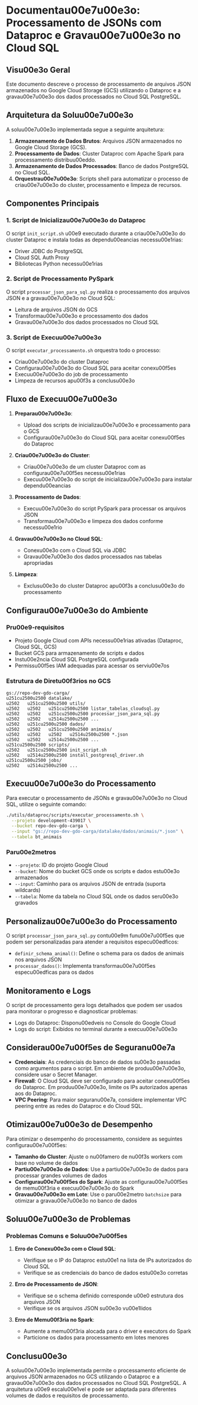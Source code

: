 # Documentau00e7u00e3o: Processamento de JSONs com Dataproc e Gravau00e7u00e3o no Cloud SQL

## Visu00e3o Geral

Este documento descreve o processo de processamento de arquivos JSON armazenados no Google Cloud Storage (GCS) utilizando o Dataproc e a gravau00e7u00e3o dos dados processados no Cloud SQL PostgreSQL.

## Arquitetura da Soluu00e7u00e3o

A soluu00e7u00e3o implementada segue a seguinte arquitetura:

1. **Armazenamento de Dados Brutos**: Arquivos JSON armazenados no Google Cloud Storage (GCS).
2. **Processamento de Dados**: Cluster Dataproc com Apache Spark para processamento distribuu00eddo.
3. **Armazenamento de Dados Processados**: Banco de dados PostgreSQL no Cloud SQL.
4. **Orquestrau00e7u00e3o**: Scripts shell para automatizar o processo de criau00e7u00e3o do cluster, processamento e limpeza de recursos.

## Componentes Principais

### 1. Script de Inicializau00e7u00e3o do Dataproc

O script `init_script.sh` u00e9 executado durante a criau00e7u00e3o do cluster Dataproc e instala todas as dependu00eancias necessu00e1rias:

- Driver JDBC do PostgreSQL
- Cloud SQL Auth Proxy
- Bibliotecas Python necessu00e1rias

### 2. Script de Processamento PySpark

O script `processar_json_para_sql.py` realiza o processamento dos arquivos JSON e a gravau00e7u00e3o no Cloud SQL:

- Leitura de arquivos JSON do GCS
- Transformau00e7u00e3o e processamento dos dados
- Gravau00e7u00e3o dos dados processados no Cloud SQL

### 3. Script de Execuu00e7u00e3o

O script `executar_processamento.sh` orquestra todo o processo:

- Criau00e7u00e3o do cluster Dataproc
- Configurau00e7u00e3o do Cloud SQL para aceitar conexu00f5es
- Execuu00e7u00e3o do job de processamento
- Limpeza de recursos apu00f3s a conclusu00e3o

## Fluxo de Execuu00e7u00e3o

1. **Preparau00e7u00e3o**:
   - Upload dos scripts de inicializau00e7u00e3o e processamento para o GCS
   - Configurau00e7u00e3o do Cloud SQL para aceitar conexu00f5es do Dataproc

2. **Criau00e7u00e3o do Cluster**:
   - Criau00e7u00e3o de um cluster Dataproc com as configurau00e7u00f5es necessu00e1rias
   - Execuu00e7u00e3o do script de inicializau00e7u00e3o para instalar dependu00eancias

3. **Processamento de Dados**:
   - Execuu00e7u00e3o do script PySpark para processar os arquivos JSON
   - Transformau00e7u00e3o e limpeza dos dados conforme necessu00e1rio

4. **Gravau00e7u00e3o no Cloud SQL**:
   - Conexu00e3o com o Cloud SQL via JDBC
   - Gravau00e7u00e3o dos dados processados nas tabelas apropriadas

5. **Limpeza**:
   - Exclusu00e3o do cluster Dataproc apu00f3s a conclusu00e3o do processamento

## Configurau00e7u00e3o do Ambiente

### Pru00e9-requisitos

- Projeto Google Cloud com APIs necessu00e1rias ativadas (Dataproc, Cloud SQL, GCS)
- Bucket GCS para armazenamento de scripts e dados
- Instu00e2ncia Cloud SQL PostgreSQL configurada
- Permissu00f5es IAM adequadas para acessar os serviu00e7os

### Estrutura de Diretu00f3rios no GCS

```
gs://repo-dev-gdo-carga/
u251cu2500u2500 datalake/
u2502   u251cu2500u2500 utils/
u2502   u2502   u251cu2500u2500 listar_tabelas_cloudsql.py
u2502   u2502   u251cu2500u2500 processar_json_para_sql.py
u2502   u2502   u2514u2500u2500 ...
u2502   u251cu2500u2500 dados/
u2502   u2502   u251cu2500u2500 animais/
u2502   u2502   u2502   u2514u2500u2500 *.json
u2502   u2502   u2514u2500u2500 ...
u251cu2500u2500 scripts/
u2502   u251cu2500u2500 init_script.sh
u2502   u2514u2500u2500 install_postgresql_driver.sh
u251cu2500u2500 jobs/
u2502   u2514u2500u2500 ...
```

## Execuu00e7u00e3o do Processamento

Para executar o processamento de JSONs e gravau00e7u00e3o no Cloud SQL, utilize o seguinte comando:

```bash
./utils/dataproc/scripts/executar_processamento.sh \
  --projeto development-439017 \
  --bucket repo-dev-gdo-carga \
  --input "gs://repo-dev-gdo-carga/datalake/dados/animais/*.json" \
  --tabela bt_animais
```

### Paru00e2metros

- `--projeto`: ID do projeto Google Cloud
- `--bucket`: Nome do bucket GCS onde os scripts e dados estu00e3o armazenados
- `--input`: Caminho para os arquivos JSON de entrada (suporta wildcards)
- `--tabela`: Nome da tabela no Cloud SQL onde os dados seru00e3o gravados

## Personalizau00e7u00e3o do Processamento

O script `processar_json_para_sql.py` contu00e9m funu00e7u00f5es que podem ser personalizadas para atender a requisitos especu00edficos:

- `definir_schema_animal()`: Define o schema para os dados de animais nos arquivos JSON
- `processar_dados()`: Implementa transformau00e7u00f5es especu00edficas para os dados

## Monitoramento e Logs

O script de processamento gera logs detalhados que podem ser usados para monitorar o progresso e diagnosticar problemas:

- Logs do Dataproc: Disponu00edveis no Console do Google Cloud
- Logs do script: Exibidos no terminal durante a execuu00e7u00e3o

## Considerau00e7u00f5es de Seguranu00e7a

- **Credenciais**: As credenciais do banco de dados su00e3o passadas como argumentos para o script. Em ambiente de produu00e7u00e3o, considere usar o Secret Manager.
- **Firewall**: O Cloud SQL deve ser configurado para aceitar conexu00f5es do Dataproc. Em produu00e7u00e3o, limite os IPs autorizados apenas aos do Dataproc.
- **VPC Peering**: Para maior seguranu00e7a, considere implementar VPC peering entre as redes do Dataproc e do Cloud SQL.

## Otimizau00e7u00e3o de Desempenho

Para otimizar o desempenho do processamento, considere as seguintes configurau00e7u00f5es:

- **Tamanho do Cluster**: Ajuste o nu00famero de nu00f3s workers com base no volume de dados
- **Partiu00e7u00e3o de Dados**: Use a partiu00e7u00e3o de dados para processar grandes volumes de dados
- **Configurau00e7u00f5es do Spark**: Ajuste as configurau00e7u00f5es de memu00f3ria e execuu00e7u00e3o do Spark
- **Gravau00e7u00e3o em Lote**: Use o paru00e2metro `batchsize` para otimizar a gravau00e7u00e3o no banco de dados

## Soluu00e7u00e3o de Problemas

### Problemas Comuns e Soluu00e7u00f5es

1. **Erro de Conexu00e3o com o Cloud SQL**:
   - Verifique se o IP do Dataproc estu00e1 na lista de IPs autorizados do Cloud SQL
   - Verifique se as credenciais do banco de dados estu00e3o corretas

2. **Erro de Processamento de JSON**:
   - Verifique se o schema definido corresponde u00e0 estrutura dos arquivos JSON
   - Verifique se os arquivos JSON su00e3o vu00e1lidos

3. **Erro de Memu00f3ria no Spark**:
   - Aumente a memu00f3ria alocada para o driver e executors do Spark
   - Particione os dados para processamento em lotes menores

## Conclusu00e3o

A soluu00e7u00e3o implementada permite o processamento eficiente de arquivos JSON armazenados no GCS utilizando o Dataproc e a gravau00e7u00e3o dos dados processados no Cloud SQL PostgreSQL. A arquitetura u00e9 escalu00e1vel e pode ser adaptada para diferentes volumes de dados e requisitos de processamento.
